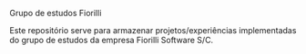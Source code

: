 Grupo de estudos Fiorilli

Este repositório serve para armazenar projetos/experiências implementadas do grupo de estudos da empresa Fiorilli Software S/C.

